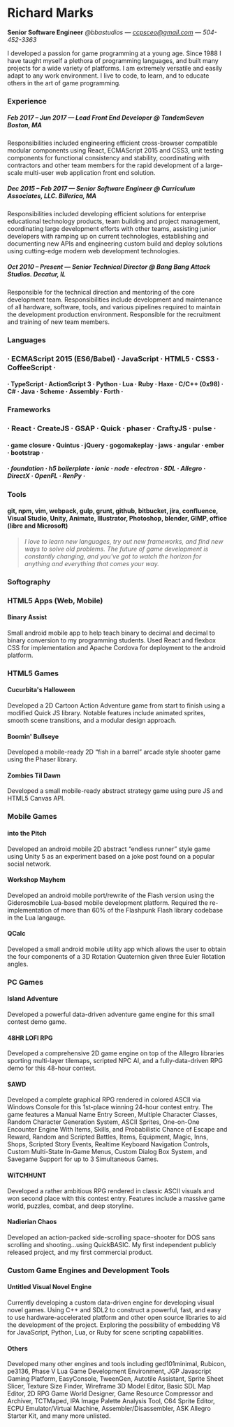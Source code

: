 Richard Marks
===
**Senior Software Engineer**
_@bbastudios &mdash; ccpsceo@gmail.com &mdash; 504-452-3363_

I developed a passion for game programming at a young age. Since 1988 I have taught myself a plethora of programming languages, and built many projects for a wide variety of platforms. I am extremely versatile and easily adapt to any work environment. I live to code, to learn, and to educate others in the art of game programming.

### Experience

##### Feb 2017 &ndash; Jun 2017 &mdash; Lead Front End Developer @ TandemSeven Boston, MA
Responsibilities included engineering efficient cross-browser compatible modular components using React, ECMAScript 2015 and CSS3, unit testing components for functional consistency and stability, coordinating with contractors and other team members for the rapid development of a large-scale multi-user web application front end solution.

##### Dec 2015 &ndash; Feb 2017 &mdash; Senior Software Engineer @ Curriculum Associates, LLC. Billerica, MA
Responsibilities included developing efficient solutions for enterprise educational technology products, team building and project management, coordinating large development efforts with other teams, assisting junior developers with ramping up on current technologies, establishing and documenting new APIs and engineering custom build and deploy solutions using cutting-edge modern web development technologies.

##### Oct 2010 &ndash; Present &mdash; Senior Technical Director @ Bang Bang Attack Studios. Decatur, IL
Responsible for the technical direction and mentoring of the core development team. Responsibilities include development and maintenance of all hardware, software, tools, and various pipelines required to maintain the development production environment. Responsible for the recruitment and training of new team members.

### Languages
### &centerdot; ECMAScript 2015 (ES6/Babel) &centerdot; JavaScript &centerdot; HTML5 &centerdot; CSS3 &centerdot; CoffeeScript &centerdot;

#### &centerdot; TypeScript &centerdot; ActionScript 3 &centerdot; Python &centerdot; Lua &centerdot; Ruby &centerdot; Haxe &centerdot; C/C++ (0x98) &centerdot; C# &centerdot; Java &centerdot; Scheme &centerdot; Assembly &centerdot; Forth &centerdot;

### Frameworks
### &centerdot; React &centerdot; CreateJS &centerdot; GSAP &centerdot; Quick &centerdot; phaser &centerdot; CraftyJS &centerdot; pulse &centerdot;

#### &centerdot; game closure &centerdot; Quintus &centerdot; jQuery &centerdot; gogomakeplay &centerdot; jaws &centerdot; angular &centerdot; ember &centerdot; bootstrap &centerdot;

##### &centerdot; foundation &centerdot; h5 boilerplate &centerdot; ionic &centerdot; node &centerdot; electron &centerdot; SDL &centerdot; Allegro &centerdot; DirectX &centerdot; OpenFL &centerdot; RenPy &centerdot;

### Tools
#### git, npm, vim, webpack, gulp, grunt, github, bitbucket, jira, confluence, Visual Studio, Unity, Animate, Illustrator, Photoshop, blender, GIMP, office (libre and Microsoft)

> _I love to learn new languages, try out new frameworks, and find new ways to solve old problems. The future of game development is constantly changing, and you've got to watch the horizon for anything and everything that comes your way._

### Softography

### HTML5 Apps (Web, Mobile)
#### Binary Assist
Small android mobile app to help teach binary to decimal and decimal to binary conversion to my programming students. Used React and flexbox CSS for implementation and Apache Cordova for deployment to the android platform.

### HTML5 Games
#### Cucurbita's Halloween
Developed a 2D Cartoon Action Adventure game from start to finish using a modified Quick JS library. Notable features include animated sprites, smooth scene transitions, and a modular design approach.

#### Boomin' Bullseye
Developed a mobile-ready 2D “fish in a barrel” arcade style shooter game using the Phaser library.

#### Zombies Til Dawn
Developed a small mobile-ready abstract strategy game using pure JS and HTML5 Canvas API.

### Mobile Games
#### into the Pitch
Developed an android mobile 2D abstract “endless runner” style game using Unity 5 as an experiment based on a joke post found on a popular social network.

#### Workshop Mayhem
Developed an android mobile port/rewrite of the Flash version using the Giderosmobile Lua-based mobile development platform. Required the re-implementation of more than 60% of the Flashpunk Flash library codebase in the Lua langauge.

#### QCalc
Developed a small android mobile utility app which allows the user to obtain the four components of a 3D Rotation Quaternion given three Euler Rotation angles.

### PC Games
#### Island Adventure
Developed a powerful data-driven adventure game engine for this small contest demo game.

#### 48HR LOFI RPG
Developed a comprehensive 2D game engine on top of the Allegro libraries sporting multi-layer tilemaps, scripted NPC AI, and a fully-data-driven RPG demo for this 48-hour contest.

#### SAWD
Developed a complete graphical RPG rendered in colored ASCII via Windows Console for this 1st-place winning 24-hour contest entry. The game features a Manual Name Entry Screen, Multiple Character Classes, Random Character Generation System, ASCII Sprites, One-on-One Encounter Engine With Items, Skills, and Probabilistic Chance of Escape and Reward, Random and Scripted Battles, Items, Equipment, Magic, Inns, Shops, Scripted Story Events, Realtime Keyboard Navigation Controls, Custom Multi-State In-Game Menus, Custom Dialog Box System, and Savegame Support for up to 3 Simultaneous Games.

#### WiTCHHUNT
Developed a rather ambitious RPG rendered in classic ASCII visuals and won second place with this contest entry. Features include a massive game world, puzzles, combat, and deep storyline.

#### Nadierian Chaos
Developed an action-packed side-scrolling space-shooter for DOS sans scrolling and shooting...using QuickBASIC. My first independent publicly released project, and my first commercial product.

### Custom Game Engines and Development Tools

#### Untitled Visual Novel Engine
Currently developing a custom data-driven engine for developing visual novel games. Using C++ and SDL2 to construct a powerful, fast, and easy to use hardware-accelerated platform and other open source libraries to aid the development of the project. Exploring the possibility of embedding V8 for JavaScript, Python, Lua, or Ruby for scene scripting capabilities.

#### Others
Developed many other engines and tools including ged101minimal, Rubicon, pe3136, Phase V Lua Game Development Environment, JGP Javascript Gaming Platform, EasyConsole, TweenGen, Autotile Assistant, Sprite Sheet Slicer, Texture Size Finder, Wireframe 3D Model Editor, Basic SDL Map Editor, 2D RPG Game World Designer, Game Resource Compressor and Archiver, TCTMaped, IPA Image Palette Analysis Tool, C64 Sprite Editor, ECPU Emulator/Virtual Machine,
Assembler/Disassembler, ASK Allegro Starter Kit, and many more unlisted.
